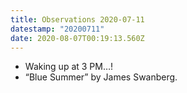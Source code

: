```yaml
---
title: Observations 2020-07-11
datestamp: "20200711"
date: 2020-08-07T00:19:13.560Z
---
```

- Waking up at 3 PM…!
- “Blue Summer” by James Swanberg.